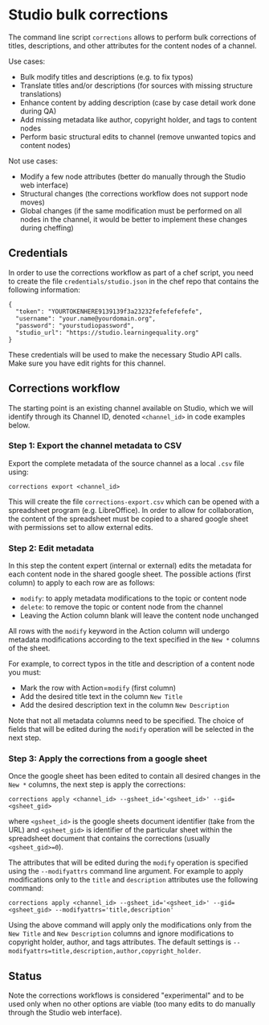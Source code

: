 Studio bulk corrections
=======================
The command line script `corrections` allows to perform bulk corrections of 
titles, descriptions, and other attributes for the content nodes of a channel.


Use cases:
  - Bulk modify titles and descriptions (e.g. to fix typos)
  - Translate titles and/or descriptions (for sources with missing structure translations)
  - Enhance content by adding description (case by case detail work done during QA)
  - Add missing metadata like author, copyright holder, and tags to content nodes
  - Perform basic structural edits to channel (remove unwanted topics and content nodes)

Not use cases:
  - Modify a few node attributes (better do manually through the Studio web interface)
  - Structural changes (the corrections workflow does not support node moves)
  - Global changes (if the same modification must be performed on all nodes in the
    channel, it would be better to implement these changes during cheffing)


Credentials
-----------
In order to use the corrections workflow as part of a chef script, you need to
create the file `credentials/studio.json` in the chef repo that contains the
following information:

    {
      "token": "YOURTOKENHERE9139139f3a23232fefefefefefe",
      "username": "your.name@yourdomain.org",
      "password": "yourstudiopassword",
      "studio_url": "https://studio.learningequality.org"
    }

These credentials will be used to make the necessary Studio API calls. Make sure
you have edit rights for this channel.


Corrections workflow
--------------------
The starting point is an existing channel available on Studio, which we will
identify through its Channel ID, denoted `<channel_id>` in code examples below.

### Step 1: Export the channel metadata to CSV
Export the complete metadata of the source channel as a local `.csv` file using:

    corrections export <channel_id>

This will create the file `corrections-export.csv` which can be opened with a
spreadsheet program (e.g. LibreOffice). In order to allow for collaboration,
the content of the spreadsheet must be copied to a shared google sheet with
permissions set to allow external edits.


### Step 2: Edit metadata
In this step the content expert (internal or external) edits the metadata for
each content node in the shared google sheet.
The possible actions (first column) to apply to each row are as follows:
  - `modify`: to apply metadata modifications to the topic or content node
  - `delete`: to remove the topic or content node from the channel
  - Leaving the Action column blank will leave the content node unchanged

All rows with the `modify` keyword in the Action column will undergo metadata
modifications according to the text specified in the `New *` columns of the sheet.

For example, to correct typos in the title and description of a content node you must:
  - Mark the row with Action=`modify` (first column)
  - Add the desired title text in the column `New Title`
  - Add the desired description text in the column `New Description`

Note that not all metadata columns need to be specified. The choice of fields
that will be edited during the `modify` operation will be selected in the next step.


### Step 3: Apply the corrections from a google sheet
Once the google sheet has been edited to contain all desired changes in the
 `New *` columns, the next step is apply the corrections:

    corrections apply <channel_id> --gsheet_id='<gsheet_id>' --gid=<gsheet_gid>

where `<gsheet_id>` is the google sheets document identifier (take from the URL)
and `<gsheet_gid>` is identifier of the particular sheet within the spreadsheet
document that contains the corrections (usually `<gsheet_gid>=0`).

The attributes that will be edited during the `modify` operation is specified
using the `--modifyattrs` command line argument. For example to apply modifications
only to the `title` and `description` attributes use the following command: 

    corrections apply <channel_id> --gsheet_id='<gsheet_id>' --gid=<gsheet_gid> --modifyattrs='title,description'

Using the above command will apply only the modifications only from the
`New Title` and `New Description` columns and ignore modifications to copyright holder,
author, and tags attributes.
The default settings is `--modifyattrs=title,description,author,copyright_holder`.


Status
------
Note the corrections workflows is considered "experimental" and to be used only
when no other options are viable (too many edits to do manually through the Studio
web interface).
